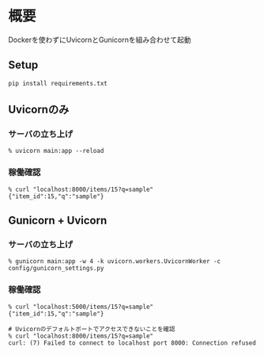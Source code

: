 # 概要

Dockerを使わずにUvicornとGunicornを組み合わせて起動

## Setup

```
pip install requirements.txt
```


## Uvicornのみ

### サーバの立ち上げ

```
% uvicorn main:app --reload 
```

### 稼働確認

```
% curl "localhost:8000/items/15?q=sample"
{"item_id":15,"q":"sample"}
```

## Gunicorn + Uvicorn

### サーバの立ち上げ

```
% gunicorn main:app -w 4 -k uvicorn.workers.UvicornWorker -c config/gunicorn_settings.py
```

### 稼働確認

```
% curl "localhost:5000/items/15?q=sample"
{"item_id":15,"q":"sample"}

# Uvicornのデフォルトポートでアクセスできないことを確認
% curl "localhost:8000/items/15?q=sample"
curl: (7) Failed to connect to localhost port 8000: Connection refused
```